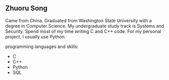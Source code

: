 



<h2>Zhuoru Song</h2>

Came from China. Graduated from Washington State University with a degree in Computer Science. My undergraduate study track is Systems and Security. Spend most of my time writing C and C++ code. For my personal project, I usually use Python.

programming languages and skills:
- C
- C++
- Python
- SQL
